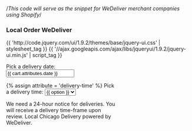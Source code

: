 /*This code will serve as the snippet for WeDeliver merchant companies using Shopify*/

  <h3>Local Order WeDeliver</h3>
{{ 'http://code.jquery.com/ui/1.9.2/themes/base/jquery-ui.css' | stylesheet_tag }}
{{ '//ajax.googleapis.com/ajax/libs/jqueryui/1.9.2/jquery-ui.min.js' | script_tag }}
 
<div style="width:300px; clear:both;">
  <p>
    <label for="date">Pick a delivery date:</label>
    <input id="date" type="text" name="attributes[date]" value="{{ cart.attributes.date }}" />
  </p>
  <p>
	{% assign attribute = 'delivery-time' %}
	<label for="{{ attribute }}">Pick a delivery time: </label>
	<select id="{{ attribute }}" name="attributes[{{ attribute }}]">
    <!-- Below, set the upper-bound number to the number of options -->
    {% for i in (1..22) %}
    <!-- List your options here, captain... -->
    {% capture option %}{% cycle 'Please select', '8am', '8.30am', '9am', '9.30am', '10am', '10.30am', '11am', '11.30am', '12pm', '12.30pm', '1pm', '1.30pm', '2pm', '2.30pm', '3pm', '3.30pm', '4pm', '4.30pm', '5pm', '5.30pm', '6pm'  %}{% endcapture %}
    <option value="{{ option }}"{% if cart.attributes[attribute] == option %} selected="selected"{% endif %}>{{ option }}</option>
    {% endfor %}
	</select>
  </p>
  <p>    
      <span style="display:block" class="instructions"> We need a 24-hour notice for deliveries. You will receive a delivery time-frame upon review. Local Chicago Delivery powered by <a ref="http://www.wedeliver.us"> WeDeliver.</a></span>
  </p>
    
</div>
 
<script>
jQuery(function() {
  jQuery("#date").datepicker( { 
    minDate: +1, 
    maxDate: "+2M"
  } );
});
</script>

